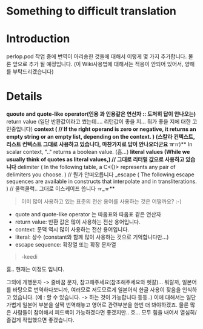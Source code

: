 # Something to difficult translation

# Introduction #

perlop.pod 작업 중에 번역이 아리송한 것들에 대해서 이렇게 몇 가지 추가합니다.
물론 앞으로 추가 될 예정입니다.
(이 Wiki사용법에 대해서는 적응이 안되어 있어서, 양해를 부탁드리겠습니다)


# Details #

**quoute  and quote-like operator(인용 과 인용같은 연산자 :: 도저히 답이 안나오는)** return value (일단 반환값이라고 썼는데.... 리턴값이 좋을 지... 뭐가 좋을 지에 대한 고민중입니다)
**context ( // If the right operand is zero or negative, it returns an empty string or an empty list, depending on the context. ) (스칼라 컨텍스트, 리스트 컨텍스트 그대로 사용하고 있습니다, 마찬가지로 답이 안나오더군요 ㅠ**ㅠ)** In scalar context, ".." returns a boolean value. (흠...)
**literal values (While we usually think of quotes as literal values,) // 그대로 리터럴 값으로 사용하고 있습니다** delimiter ( In the following table, a C<{}> represents any pair of delimiters you choose.  ) // 뭔가 안떠오릅니다
_escape ( The following escape sequences are available in constructs that interpolate  and in transliterations. ) // 쿨럭쿨럭.. 그대로 이스케이프 씁니다 ㅠ_ㅠ**

> 이미 많이 사용하고 있는 표준의 전산 용어를 사용하는 것은 어떨까요? :-)

  * quote and quote-like operator 는 따옴표와 따옴표 같은 연산자
  * return value: 반환 값은 많이 사용하는 전산 용어입니다.
  * context: 문맥 역시 많이 사용하는 전산 용어입니다.
  * literal: 상수 (constant와 함께 많이 사용하는 것으로 기억합니다만...)
  * escape sequence: 확장열 또는 확장 문자열

> -keedi



흠.. 현재는 이정도 입니다.

그외에 개행문자 -> 줄바꿈 문자, 참고해주세요(참조해주세요와 헷갈)...
뭐랄까, 일본어를 바탕으로 번역하다보니까, 여러모로 저도모르게 일본어식 한글 사용이 잦음을 인식하고 있습니다. (예 : 할 수 있습니다. -> 하는 것이 가능합니다 등등..)
이에 대해서는 일단 가볍게 일본어 부분을 살짝 번역해놓고 영어로 관련부분을 한번 더 봐야하겠죠.
물론 많은 사람들이 참여해서 피드백이 가능하겠다면 좋겠지만.. 흐...
모두 힘을 내어서 열심히/즐겁게 작업했으면 좋겠습니다.